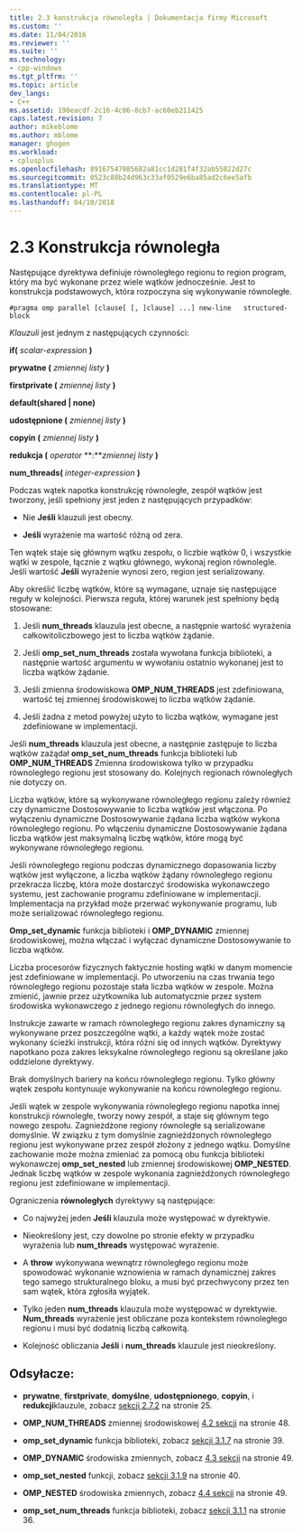 ```yaml
---
title: 2.3 konstrukcja równoległa | Dokumentacja firmy Microsoft
ms.custom: ''
ms.date: 11/04/2016
ms.reviewer: ''
ms.suite: ''
ms.technology:
- cpp-windows
ms.tgt_pltfrm: ''
ms.topic: article
dev_langs:
- C++
ms.assetid: 190eacdf-2c16-4c06-8cb7-ac60eb211425
caps.latest.revision: 7
author: mikeblome
ms.author: mblome
manager: ghogen
ms.workload:
- cplusplus
ms.openlocfilehash: 89167547085682a81cc1d281f4f32ab55022d27c
ms.sourcegitcommit: 0523c88b24d963c33af0529e6ba85ad2c6ee5afb
ms.translationtype: MT
ms.contentlocale: pl-PL
ms.lasthandoff: 04/10/2018
---
```

# <a name="23-parallel-construct"></a>2.3 Konstrukcja równoległa
Następujące dyrektywa definiuje równoległego regionu to region program, który ma być wykonane przez wiele wątków jednocześnie. Jest to konstrukcja podstawowych, która rozpoczyna się wykonywanie równoległe.  
  
```  
#pragma omp parallel [clause[ [, ]clause] ...] new-line   structured-block  
```  
  
 *Klauzuli* jest jednym z następujących czynności:  
  
 **if(** *scalar-expression* **)**  
  
 **prywatne (** *zmiennej listy* **)**  
  
 **firstprivate (** *zmiennej listy* **)**  
  
 **default(shared &#124; none)**  
  
 **udostępnione (** *zmiennej listy* **)**  
  
 **copyin (** *zmiennej listy* **)**  
  
 **redukcja (** *operator* **:***zmiennej listy* **)**   
  
 **num_threads(** *integer-expression* **)**  
  
 Podczas wątek napotka konstrukcję równoległe, zespół wątków jest tworzony, jeśli spełniony jest jeden z następujących przypadków:  
  
-   Nie **Jeśli** klauzuli jest obecny.  
  
-   **Jeśli** wyrażenie ma wartość różną od zera.  
  
 Ten wątek staje się głównym wątku zespołu, o liczbie wątków 0, i wszystkie wątki w zespole, łącznie z wątku głównego, wykonaj region równolegle. Jeśli wartość **Jeśli** wyrażenie wynosi zero, region jest serializowany.  
  
 Aby określić liczbę wątków, które są wymagane, uznaje się następujące reguły w kolejności. Pierwsza reguła, której warunek jest spełniony będą stosowane:  
  
1.  Jeśli **num_threads** klauzula jest obecne, a następnie wartość wyrażenia całkowitoliczbowego jest to liczba wątków żądanie.  
  
2.  Jeśli **omp_set_num_threads** została wywołana funkcja biblioteki, a następnie wartość argumentu w wywołaniu ostatnio wykonanej jest to liczba wątków żądanie.  
  
3.  Jeśli zmienna środowiskowa **OMP_NUM_THREADS** jest zdefiniowana, wartość tej zmiennej środowiskowej to liczba wątków żądanie.  
  
4.  Jeśli żadna z metod powyżej użyto to liczba wątków, wymagane jest zdefiniowane w implementacji.  
  
 Jeśli **num_threads** klauzula jest obecne, a następnie zastępuje to liczba wątków zażądał **omp_set_num_threads** funkcja biblioteki lub **OMP_NUM_THREADS** Zmienna środowiskowa tylko w przypadku równoległego regionu jest stosowany do. Kolejnych regionach równoległych nie dotyczy on.  
  
 Liczba wątków, które są wykonywane równoległego regionu zależy również czy dynamiczne Dostosowywanie to liczba wątków jest włączona. Po wyłączeniu dynamiczne Dostosowywanie żądana liczba wątków wykona równoległego regionu. Po włączeniu dynamiczne Dostosowywanie żądana liczba wątków jest maksymalną liczbę wątków, które mogą być wykonywane równoległego regionu.  
  
 Jeśli równoległego regionu podczas dynamicznego dopasowania liczby wątków jest wyłączone, a liczba wątków żądany równoległego regionu przekracza liczbę, która może dostarczyć środowiska wykonawczego systemu, jest zachowanie programu zdefiniowane w implementacji. Implementacja na przykład może przerwać wykonywanie programu, lub może serializować równoległego regionu.  
  
 **Omp_set_dynamic** funkcja biblioteki i **OMP_DYNAMIC** zmiennej środowiskowej, można włączać i wyłączać dynamiczne Dostosowywanie to liczba wątków.  
  
 Liczba procesorów fizycznych faktycznie hosting wątki w danym momencie jest zdefiniowane w implementacji. Po utworzeniu na czas trwania tego równoległego regionu pozostaje stała liczba wątków w zespole. Można zmienić, jawnie przez użytkownika lub automatycznie przez system środowiska wykonawczego z jednego regionu równoległych do innego.  
  
 Instrukcje zawarte w ramach równoległego regionu zakres dynamiczny są wykonywane przez poszczególne wątki, a każdy wątek może zostać wykonany ścieżki instrukcji, która różni się od innych wątków. Dyrektywy napotkano poza zakres leksykalne równoległego regionu są określane jako oddzielone dyrektywy.  
  
 Brak domyślnych bariery na końcu równoległego regionu. Tylko główny wątek zespołu kontynuuje wykonywanie na końcu równoległego regionu.  
  
 Jeśli wątek w zespole wykonywania równoległego regionu napotka innej konstrukcji równoległe, tworzy nowy zespół, a staje się głównym tego nowego zespołu. Zagnieżdżone regiony równoległe są serializowane domyślnie. W związku z tym domyślnie zagnieżdżonych równoległego regionu jest wykonywane przez zespół złożony z jednego wątku. Domyślne zachowanie może można zmieniać za pomocą obu funkcja biblioteki wykonawczej **omp_set_nested** lub zmiennej środowiskowej **OMP_NESTED**. Jednak liczbę wątków w zespole wykonania zagnieżdżonych równoległego regionu jest zdefiniowane w implementacji.  
  
 Ograniczenia **równoległych** dyrektywy są następujące:  
  
-   Co najwyżej jeden **Jeśli** klauzula może występować w dyrektywie.  
  
-   Nieokreślony jest, czy dowolne po stronie efekty w przypadku wyrażenia lub **num_threads** występować wyrażenie.  
  
-   A **throw** wykonywana wewnątrz równoległego regionu może spowodować wykonanie wznowienia w ramach dynamicznej zakres tego samego strukturalnego bloku, a musi być przechwycony przez ten sam wątek, która zgłosiła wyjątek.  
  
-   Tylko jeden **num_threads** klauzula może występować w dyrektywie. **Num_threads** wyrażenie jest obliczane poza kontekstem równoległego regionu i musi być dodatnią liczbą całkowitą.  
  
-   Kolejność obliczania **Jeśli** i **num_threads** klauzule jest nieokreślony.  
  
## <a name="cross-references"></a>Odsyłacze:  
  
-   **prywatne**, **firstprivate**, **domyślne**, **udostępnionego**, **copyin**, i **redukcji**klauzule, zobacz [sekcji 2.7.2](../../parallel/openmp/2-7-2-data-sharing-attribute-clauses.md) na stronie 25.  
  
-   **OMP_NUM_THREADS** zmiennej środowiskowej [4.2 sekcji](../../parallel/openmp/4-2-omp-num-threads.md) na stronie 48.  
  
-   **omp_set_dynamic** funkcja biblioteki, zobacz [sekcji 3.1.7](../../parallel/openmp/3-1-7-omp-set-dynamic-function.md) na stronie 39.  
  
-   **OMP_DYNAMIC** środowiska zmiennych, zobacz [4.3 sekcji](../../parallel/openmp/4-3-omp-dynamic.md) na stronie 49.  
  
-   **omp_set_nested** funkcji, zobacz [sekcji 3.1.9](../../parallel/openmp/3-1-9-omp-set-nested-function.md) na stronie 40.  
  
-   **OMP_NESTED** środowiska zmiennych, zobacz [4.4 sekcji](../../parallel/openmp/4-4-omp-nested.md) na stronie 49.  
  
-   **omp_set_num_threads** funkcja biblioteki, zobacz [sekcji 3.1.1](../../parallel/openmp/3-1-1-omp-set-num-threads-function.md) na stronie 36.
